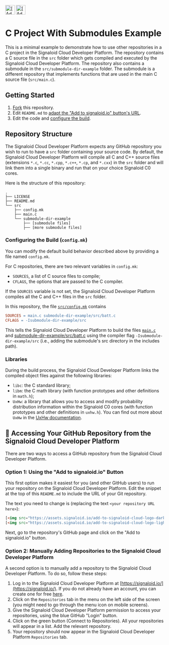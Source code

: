 [<img src="https://assets.signaloid.io/add-to-signaloid-cloud-logo-dark-v6.png#gh-dark-mode-only" alt="[Add to signaloid.io]" height="30">](https://signaloid.io/repositories?connect=https://github.com/signaloid/Signaloid-Demo-General-C-Submodules#gh-dark-mode-only)
[<img src="https://assets.signaloid.io/add-to-signaloid-cloud-logo-light-v6.png#gh-light-mode-only" alt="[Add to signaloid.io]" height="30">](https://signaloid.io/repositories?connect=https://github.com/signaloid/Signaloid-Demo-General-C-Submodules#gh-light-mode-only)

# C Project With Submodules Example

This is a minimal example to demonstrate how to use other repositories in a C project in the Signaloid Cloud Developer
Platform. The repository contains a C source file in the `src` folder which gets compiled and executed by the Signaloid
Cloud Developer Platform. The repository also contains a submodule in the `src/submodule-dir-example` folder. The
submodule is a different repository that implements functions that are used in the main C source file (`src/main.c`).

## Getting Started
1. [Fork](https://docs.github.com/en/get-started/quickstart/fork-a-repo) this repository.
2. Edit `README.md` to [adapt the "Add to signaloid.io" button's URL](#option-1--using-the-add-to-signaloidio-button).
3. Edit the code and [configure the build](#configuring-the-build-configmk).

## Repository Structure
The Signaloid Cloud Developer Platform expects any GitHub repository you wish to run to have a `src` folder containing your source code. By default, the Signaloid Cloud Developer Platform will compile all C and C++ source files (extensions `*.c`, `*.cc`, `*.cpp`, `*.c++`, `*.cp`, and `*.cxx`) in the `src` folder and will link them into a single binary and run that on your choice Signaloid C0 cores.

Here is the structure of this repository:

```
.
├── LICENSE
├── README.md
└── src
    ├── config.mk
    ├── main.c
    └── submodule-dir-example
        ├── [submodule files]
        ├── [more submodule files]
```

### Configuring the Build (`config.mk`)
You can modify the default build behavior described above by providing a file named `config.mk`.

For C repositories, there are two relevant variables in `config.mk`:
- `SOURCES`, a list of C source files to compile;
- `CFLAGS`, the options that are passed to the C compiler.

If the `SOURCES` variable is not set, the Signaloid Cloud Developer Platform compiles all the C and C++ files in the `src` folder.

In this repository, the file [`src/config.mk`](./src/config.mk) contains
```makefile
SOURCES = main.c submodule-dir-example/src/batt.c
CFLAGS = -Isubmodule-dir-example/src
```
This tells the Signaloid Cloud Developer Platform to build the files [`main.c`](./src/main.c)
and [submodule-dir-example/src/batt.c](./src/submodule-dir-example/src/batt.c) using
the compiler flag `-Isubmodule-dir-example/src` (i.e., adding the submodule's src directory in the includes path).

### Libraries
During the build process, the Signaloid Cloud Developer Platform links the compiled object files against the following libraries:
- `libc`: the C standard library;
- `libm`: the C math library (with function prototypes and other definitions in `math.h`);
- `UxHw`: a library that allows you to access and modify probability distribution information within the Signaloid C0 cores (with function prototypes and other definitions in `uxhw.h`). You can find out more about `UxHw` in the [UxHw documentation](https://docs.signaloid.io/docs/hardware-api/).

## 🍰 Accessing Your GitHub Repository from the Signaloid Cloud Developer Platform
There are two ways to access a GitHub repository from the Signaloid Cloud Developer Platform.

### Option 1:  Using the "Add to signaloid.io" Button
This first option makes it easiest for you (and other GitHub users) to run your repository on the Signaloid Cloud Developer Platform. Edit the snippet at the top of this `README.md` to include the URL of your Git repository.

The text you need to change is (replacing the text `<your repository URL here>`):
```html
[<img src="https://assets.signaloid.io/add-to-signaloid-cloud-logo-dark-v6.svg#gh-dark-mode-only" alt="[Add to signaloid.io]" height="30">](https://signaloid.io/repositories?connect=<your repository URL here>#gh-dark-mode-only)
[<img src="https://assets.signaloid.io/add-to-signaloid-cloud-logo-light-v6.svg#gh-light-mode-only" alt="[Add to signaloid.io]" height="30">](https://signaloid.io/repositories?connect=<your repository URL here>#gh-light-mode-only)
```

Next, go to the repository's GitHub page and click on the "Add to signaloid.io" button.

### Option 2: Manually Adding Repositories to the Signaloid Cloud Developer Platform
A second option is to manually add a repository to the Signaloid Cloud Developer Platform. To do so, follow these steps:
1. Log in to the Signaloid Cloud Developer Platform at [https://signaloid.io/](https://signaloid.io/). If you do not already have an account, you can create one for free [here](https://get.signaloid.io/).
2. Click on the `Repositories` tab in the menu on the left side of the screen (you might need to go through the menu icon on mobile screens).
3. Give the Signaloid Cloud Developer Platform permission to access your repositories, using the blue GitHub "Login" button.
4. Click on the green button (Connect to Repositories). All your repositories will appear in a list. Add the relevant repository.
5. Your repository should now appear in the Signaloid Cloud Developer Platform `Repositories` tab.
